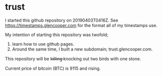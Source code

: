 # trust
I started this github repository on 20190403T0416Z.  See https://timestamps.glencooper.com for the format all of my timestamps use.

My intention of starting this repository was twofold;
1) learn how to use github pages.
2) Around the same time, I built a new subdomain; trust.glencooper.com.

This repository will be k̶i̶l̶l̶i̶n̶g̶ knocking out two birds with one stone.

Current price of bitcoin (BTC) is 9115 and rising.
